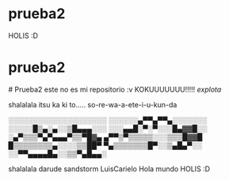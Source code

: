 

# prueba2 

HOLIS :D


# prueba2



﻿# Prueba2
este no es mi repositorio :v KOKUUUUUUU!!!!! *explota*

shalalala itsu ka ki to..... so-re-wa-a-ete-i-u-kun-da

░░░░░░░░░░░░░░░░░░░░
░░░░░░▄▀▀▄▀▀▄░░░░░░░
░░░░░█▒▄░▄░░▒█▄▄▄░░░
░░░▄▄█░▀░▀░░░█▄▓▓█░░
░▄▀▒▒▒▀▄▀▄▄▄▀▒▒▀█▓▄
▄▀▀▒▀▒▒▒▒▒░░░▒▒▒█▓▓█
█▒▒▒▒▒▒▒▒▄░░░░▒▒██▀
▀▄▒▒▒▒▒▒▒█▀░░▒▄█▄▀░░
░░▀▀▄▄▄▄█▄░░▒▒▀▄█▄▄░

shalalala darude sandstorm
LuisCarielo
Hola mundo
HOLIS :D
